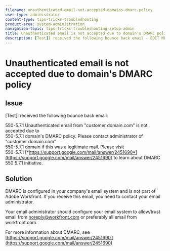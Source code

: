 ```yaml
---
filename: unauthenticated-email-not-accepted-domains-dmarc-policy
user-type: administrator
content-type: tips-tricks-troubleshooting
product-area: system-administration
navigation-topic: tips-tricks-troubleshooting-setup-admin
title: Unauthenticated email is not accepted due to domain's DMARC policy
description: [Test]I received the following bounce back email - EDIT ME.
---
```


# Unauthenticated email is not accepted due to domain's DMARC policy

##  Issue

[Test]I received the following bounce back email:

550-5.7.1 Unauthenticated email from "customer domain.com" is not accepted due to  
550-5.7.1 domain's DMARC policy. Please contact administrator of "customer domain.com"  
550-5.7.1 domain if this was a legitimate mail. Please visit  
550-5.7.1 [*https://support.google.com/mail/answer/2451690*](https://support.google.com/mail/answer/2451690) to learn about DMARC  
550 5.7.1 initiative.&nbsp;

## Solution

DMARC is configured in your company's email system and is not part of Adobe Workfront. If you receive&nbsp;this email, you need to contact your email administrator.

Your email administrator should configure your email system to allow/trust email from noreply@workfront.com or preferably all email from workfront.com.

For more information about DMARC, see&nbsp; [https://support.google.com/mail/answer/2451690.](https://support.google.com/mail/answer/2451690)
